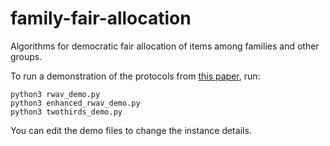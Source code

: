 # family-fair-allocation
Algorithms for democratic fair allocation of items among families and other groups.

To run a demonstration of the protocols from [this paper](https://arxiv.org/abs/1709.02564),
run:

    python3 rwav_demo.py
    python3 enhanced_rwav_demo.py
    python3 twothirds_demo.py

You can edit the demo files to change the instance details.
